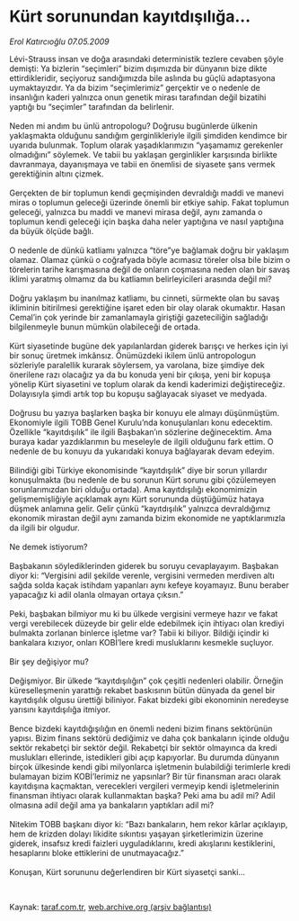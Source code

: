 # Kürt sorunundan kayıtdışılığa...

*Erol Katırcıoğlu 07.05.2009*

<div class="taraf_structure_2col_1zq">
<div class="margen_n">



 <p>Lévi-Strauss insan ve doğa arasındaki deterministik tezlere cevaben şöyle demişti: Ya bizlerin “seçimleri” bizim dışımızda bir dünyanın bize dikte ettirdikleridir, seçiyoruz sandığımızda bile aslında bu güçlü adaptasyona uymaktayızdır. Ya da bizim “seçimlerimiz” gerçektir ve o nedenle de insanlığın kaderi yalnızca onun genetik mirası tarafından değil bizatihi yaptığı bu “seçimler” tarafından da belirlenir. <br/><br/>Neden mi andım bu ünlü antropologu? Doğrusu bugünlerde ülkenin yaklaşmakta olduğunu sandığım gerginlikleriyle ilgili şimdiden kendimce bir uyarıda bulunmak. Toplum olarak yaşadıklarımızın “yaşamamız gerekenler olmadığını” söylemek. Ve tabii bu yaklaşan gerginlikler karşısında birlikte davranmaya, dayanışmaya ve tabii en önemlisi de siyasete şans vermek gerektiğinin altını çizmek. <br/><br/>Gerçekten de bir toplumun kendi geçmişinden devraldığı maddi ve manevi miras o toplumun geleceği üzerinde önemli bir etkiye sahip. Fakat toplumun geleceği, yalnızca bu maddi ve manevi mirasa değil, aynı zamanda o toplumun kendi geleceği için başka daha neler yaptığına ve nasıl yaptığına da büyük ölçüde bağlı. <br/><br/>O nedenle de dünkü katliamı yalnızca “töre”ye bağlamak doğru bir yaklaşım olamaz. Olamaz çünkü o coğrafyada böyle acımasız töreler olsa bile bizim o törelerin tarihe karışmasına değil de onların coşmasına neden olan bir savaş iklimi yaratmış olmamız da bu katliamın belirleyicileri arasında değil mi? <br/><br/>Doğru yaklaşım bu inanılmaz katliamı, bu cinneti, sürmekte olan bu savaş ikliminin bitirilmesi gerektiğine işaret eden bir olay olarak okumaktır. Hasan Cemal’in çok yerinde bir zamanlamayla giriştiği gazeteciliğin sağladığı bilgilenmeyle bunun mümkün olabileceği de ortada. <br/><br/>Kürt siyasetinde bugüne dek yapılanlardan giderek barışçı ve herkes için iyi bir sonuç üretmek imkânsız. Önümüzdeki ikilem ünlü antropologun sözleriyle paralellik kurarak söylersem, ya varolana, bize şimdiye dek önerilene razı olacağız ya da bu konuda yeni bir çıkışa, yeni bir kopuşa yönelip Kürt siyasetini ve toplum olarak da kendi kaderimizi değiştireceğiz. Dolayısıyla şimdi artık top bu kopuşu sağlayacak siyaset ve medyada. <br/><br/>Doğrusu bu yazıya başlarken başka bir konuyu ele almayı düşünmüştüm. Ekonomiyle ilgili TOBB Genel Kurulu’nda konuşulanları konu edecektim. Özellikle “kayıtdışılık” ile ilgili Başbakan’ın sözlerine değinecektim. Ama buraya kadar yazdıklarımın bu meseleyle de ilgili olduğunu fark ettim. O nedenle de bu konuyu da yukarıdaki konuya bağlayarak devam edeyim. <br/><br/>Bilindiği gibi Türkiye ekonomisinde “kayıtdışılık” diye bir sorun yıllardır konuşulmakta (bu nedenle de bu sorunun Kürt sorunu gibi çözülemeyen sorunlarımızdan biri olduğu ortada). Ama kayıtdışılığı ekonomimizin gelişmemişliğiyle açıklamak aynı Kürt sorununda düştüğümüz hataya düşmek anlamına gelir. Gelir çünkü “kayıtdışılık” yalnızca devraldığımız ekonomik mirastan değil aynı zamanda bizim ekonomide ne yaptıklarımızla da ilgili bir olgudur. <br/><br/>Ne demek istiyorum? <br/><br/>Başbakanın söylediklerinden giderek bu soruyu cevaplayayım. Başbakan diyor ki: “Vergisini adil şekilde verenle, vergisini vermeden merdiven altı sağda solda kaçak istihdam yapanları aynı kefeye koyamayız. Bunu beraber yapacağız ki adil olanla olmayan ortaya çıksın.” <br/><br/>Peki, başbakan bilmiyor mu ki bu ülkede vergisini vermeye hazır ve fakat vergi verebilecek düzeyde bir gelir elde edebilmek için ihtiyacı olan krediyi bulmakta zorlanan binlerce işletme var? Tabii ki biliyor. Bildiği içindir ki bankalara kızıyor, onları KOBİ’lere kredi musluklarını kesmekle suçluyor. <br/><br/>Bir şey değişiyor mu? <br/><br/>Değişmiyor. Bir ülkede “kayıtdışılığın” çok çeşitli nedenleri olabilir. Örneğin küreselleşmenin yarattığı rekabet baskısının bütün dünyada da genel bir kayıtdışılık olgusu ürettiği biliniyor. Fakat bizdeki gibi ekonominin neredeyse yarısını kayıtdışılığa itmiyor. <br/><br/>Bence bizdeki kayıtdığışılığın en önemli nedeni bizim finans sektörünün yapısı. Bizim finans sektörü dediğimiz ve daha çok bankaların içinde olduğu sektör rekabetçi bir sektör değil. Rekabetçi bir sektör olmayınca da kredi muslukları ellerinde, istedikleri gibi açıp kapıyorlar. Bu durumda dünyanın birçok ülkesinde kendi gibi milyonlarca işletmenin bulabildiği terimlerle kredi bulamayan bizim KOBİ’lerimiz ne yapsınlar? Bir tür finansman aracı olarak kayıtdışına kaçmaktan, verecekleri vergileri vermeyip kendi işletmelerinin finansman ihtiyacı olarak kullanmaktan başka? Peki ama bu adil mi? Adil olmasına adil değil ama ya bankaların yaptıkları adil mi? <br/><br/>Nitekim TOBB başkanı diyor ki: “Bazı bankaların, hem rekor kârlar açıklayıp, hem de krizden dolayı likidite sıkıntısı yaşayan şirketlerimizin üzerine giderek, insafsız kredi faizleri uyguladıklarını, kredi akışlarını kestiklerini, hesaplarını bloke ettiklerini de unutmayacağız.” <br/><br/>Konuşan, Kürt sorununu değerlendiren bir Kürt siyasetçi sanki...</p>

<br/>


<div id="taraf_not">
</div>

</div>


</div>

Kaynak: [taraf.com.tr](http://www.taraf.com.tr:80/makale/5391.htm), [web.archive.org (arşiv bağlantısı)](http://web.archive.org/web/20090522214039/http://www.taraf.com.tr:80/makale/5391.htm)
